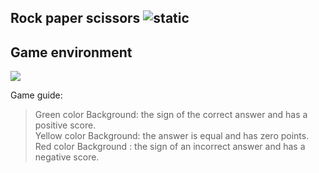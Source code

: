 ## Rock paper scissors ![static](https://img.shields.io/badge/Mahdyar_Developer-Alirezamiri_1385-green)
## Game environment  
![](https://33333.cdn.cke-cs.com/kSW7V9NHUXugvhoQeFaf/images/3de3ce8cd807e6c08edcb016cb4a687fc2b11d453832016c.PNG)

Game guide:  
>Green color Background: the sign of the correct answer and has a positive score.  
Yellow color Background: the answer is equal and has zero points.  
Red color Background : the sign of an incorrect answer and has a negative score.  
